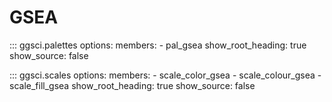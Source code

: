 # GSEA

::: ggsci.palettes
    options:
      members:
        - pal_gsea
      show_root_heading: true
      show_source: false

::: ggsci.scales
    options:
      members:
        - scale_color_gsea
        - scale_colour_gsea
        - scale_fill_gsea
      show_root_heading: true
      show_source: false
